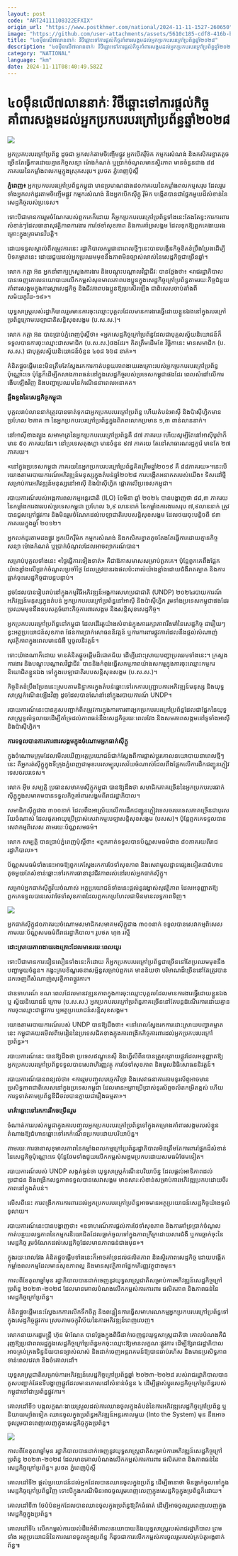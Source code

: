 ```yaml
---
layout: post
code: "ART24111108322EFXIX"
origin_url: "https://www.postkhmer.com/national/2024-11-11-1527-260650"
image: "https://github.com/user-attachments/assets/5610c185-cdf8-416b-b81a-6bb8a3ca36a7"
title: "៤០​ម៉ឺន​លើ៧​លាននាក់ៈ វិថីឆ្ពោះទៅការ​ផ្ដល់​កិច្ច​គាំពារ​សង្គម​ដល់​អ្នកប្រកបរបរ​ក្រៅប្រព័ន្ធឆ្នាំ​២០២៨​"
description: "​​៤០​ម៉ឺន​លើ៧​លាននាក់ៈ វិថីឆ្ពោះទៅការ​ផ្ដល់​កិច្ច​គាំពារ​សង្គម​ដល់​អ្នកប្រកបរបរ​ក្រៅប្រព័ន្ធឆ្នាំ​២០២៨​​"
category: "NATIONAL"
language: "km"
date: 2024-11-11T08:40:49.582Z
---
```


# ៤០​ម៉ឺន​លើ៧​លាននាក់ៈ វិថីឆ្ពោះទៅការ​ផ្ដល់​កិច្ច​គាំពារ​សង្គម​ដល់​អ្នកប្រកបរបរ​ក្រៅប្រព័ន្ធឆ្នាំ​២០២៨​

![](https://github.com/user-attachments/assets/f66b57bd-f20b-47ca-bce6-dbf1aee2cb68)

អ្នក​ប្រកប​របរ​ក្រៅ​ប្រព័ន្ធ​ ដូចជា អ្នកលក់តាមចិញ្ចើមផ្លូវ អ្នកបើករ៉ឺម៉ក កម្មករសំណង់ និងកសិករខ្នាតតូច ច្រើនតែធ្វើការដោយគ្មានកិច្ចសន្យា ម៉ោងកំណត់ ឬប្រាក់ចំណូលមានស្ថិរភាព មាន​ចំនួនជាង ៨៨ ភាគរយនៃ​កម្លាំង​ពលកម្ម​ក្នុង​ស្រុក​សរុប​​។ រូបថត ភ្នំពេញ​ប៉ុស្ដិ៍

**ភ្នំពេញ៖** អ្នក​ប្រកបរបរ​​ក្រៅប្រព័ន្ធ​​កម្ពុជា មាន​ប្រមាណជាង​ ៨០ភាគរយ​នៃ​កម្លាំង​ពលកម្មសរុប​ ដែល​​រួមទាំង​អ្នកលក់ដូរ​តាម​ចិញ្ចើមផ្លូវ កម្មករសំណង់ និង​អ្នកបើក​ស៊ីក្លូ រ៉ឺម៉ក ​បង្កើតបានជា​ផ្នែក​មួយ​ដ៏​សំខាន់​នៃ​សេដ្ឋកិច្ច​របស់​ប្រទេស​។

ទោះបីជា​មានការ​រួមចំណែក​របស់​ពួកគេ​ក៏ដោយ ក៏​អ្នក​ប្រកប​របរ​ក្រៅ​ប្រព័ន្ធ​ទាំងនេះ​តែងតែ​ខ្វះ​ការការពារ​សំខាន់ៗ​ដែល​ធានា​សុវត្ថិភាព​ការងារ ការថែទាំ​សុខភាព និង​ការគាំទ្រ​សង្គម ដែល​ទុកឱ្យ​ពួកគេ​ងាយ​រងគ្រោះ​ក្នុង​គ្រា​មាន​វិបត្តិ​។​

ដោយ​ទទួលស្គាល់​ពី​តម្រូវការ​នេះ រដ្ឋាភិបាល​កម្ពុជា​នាពេល​ថ្មីៗ​នេះ​បាន​បង្កើន​កិច្ចខិតខំ​ប្រឹងប្រែង​ដើម្បី​បិទ​គម្លាត​នេះ ដោយជួយ​ដល់​អ្នក​ប្រឈមមុខ​នឹង​ភាពមិនច្បាស់លាស់​នៃ​សេដ្ឋកិច្ច​ជាច្រើន​ឆ្នាំ​។​

លោក កត្ដា អ៊ន​ អ្នកនាំពាក្យ​ក្រសួង​ការងារ និង​បណ្តុះបណ្តាល​វិជ្ជាជីវៈ​ បាន​ថ្លែង​ថា៖ «រាជរដ្ឋាភិបាលបានចេញគោលនយោបាយលើកកម្ពស់សុខមាលភាពបងប្អូនក្នុងសេដ្ឋកិច្ចក្រៅប្រព័ន្ធតាមរយៈកិច្ចជំនួយគាំពារសង្គមក្នុងការស្តាសេដ្ឋកិច្ច និងជីវភាពបងប្អូនឱ្យប្រសើរឡើង ជាពិសេសចាប់តាំងពីសម័យកូវីដ-១៩»។ 

យុទ្ធសាស្ត្រ​របស់​រដ្ឋាភិបាល​រួមមាន​ការចុះឈ្មោះ​បុគ្គល​ដែលមាន​ការងារ​ធ្វើ​ដោយ​ខ្លួនឯង​នៅក្នុង​របរ​ក្រៅប្រព័ន្ធ​ក្រោម​បេឡាជាតិ​សន្ដិសុខ​សង្គម (​ប​.​ស​.​ស​.)​។​

លោក កត្ដា​ អ៊ន​ បាន​ប្រាប់​ភ្នំពេញ​ប៉ុស្តិ៍​ថា៖ «​អ្នកសេដ្ឋកិច្ចក្រៅប្រព័ន្ធដែលជាបុគ្គលស្វ័យនិយោជន៍ក៏ទទួលបានការចុះឈ្មោះជាសមាជិក (​ប​.​ស​.​ស​.)​ ផងដែរ។ គិតត្រឹមដើមខែ វិច្ឆិកា​នេះ មានសមាជិក (​ប​.​ស​.​ស​.)​ ជាបុគ្គលស្វ័យនិយោជន៍ចំនួន ៤០៨ ៦៦៨ នាក់»។

គំនិត​ផ្តួចផ្តើម​នេះ​មិន​ត្រឹមតែ​ស្វែងរក​ការកាត់បន្ថយ​ភាព​ងាយ​រងគ្រោះ​របស់​អ្នក​ប្រកប​របរ​ក្រៅ​ប្រព័ន្ធ​​ប៉ុណ្ណោះ​ទេ ប៉ុន្តែ​ក៏​ដើម្បី​កសាង​ភាព​ធន់​នៅក្នុង​សេដ្ឋកិច្ច​របស់​ប្រទេស​កម្ពុជា​ផងដែរ ពេលសំដៅលើ​ការ​ងើបឡើង​វិញ និង​បញ្ហា​ប្រឈម​នៃ​កំណើន​នាពេល​អនាគត​។​

**ឆ្អឹងខ្នង​នៃ​សេដ្ឋកិច្ចកម្ពុជា​​**

បុគ្គល​​រាប់លាន​នាក់​ត្រូវបាន​ចាត់​ទុក​ជា​អ្នក​ប្រកប​របរ​ក្រៅ​ប្រព័ន្ធ​ ហើយ​តំបន់​អាស៊ី និង​ប៉ាស៊ីហ្វិក ​មាន​ប្រហែល ២​ភាគ ៣ នៃអ្នក​ប្រកប​របរ​ក្រៅប្រព័ន្ធ​ក្នុង​​ពិភពលោក​ប្រមាន ១,៣​ ពាន់​លាន​នាក់​។​

នៅ​អាស៊ី​ខាងត្បូង សមាមាត្រ​នៃអ្នក​ប្រកប​របរ​ក្រៅប្រព័ន្ធគឺ ៨៧ ភាគរយ ហើយ​សូម្បីតែ​នៅ​អាស៊ី​បូព៌ា​ក៏មាន ៥០ ភាគរយ​ដែរ​។ នៅ​​​ប្រទេស​តុង​ហ្គា មាន​ចំនួន​ ៩៧ ភាគរយ តែ​​នៅ​សាធារណរដ្ឋ​កូរ៉េ មាន​តែ​ ២៧ ភាគរយ​។​

«នៅក្នុង​ប្រទេស​កម្ពុជា ភាគរយ​នៃអ្នក​ប្រកប​របរ​ក្រៅប្រព័ន្ធ​គិត​ត្រឹម​ឆ្នាំ២០១៩​ គឺ ៨៨​ភាគរយ​»។​ នេះ​បើ​យោងតាម​របាយការណ៍​អភិវឌ្ឍន៍​មនុស្ស​ក្នុង​តំបន់​ឆ្នាំ២០២៨ ការបង្កើត​អនាគត​របស់​យើង​៖ ទិសដៅ​ថ្មី​សម្រាប់​ការអភិវឌ្ឍន៍​មនុស្ស​នៅ​អាស៊ី និង​ប៉ាស៊ីហ្វិក ផ្ដោតលើ​ប្រទេស​កម្ពុជា​​​។​

របាយការណ៍របស់អង្គការពលកម្ម​អន្ដរជាតិ​ (ILO) ខែមីនា ឆ្នាំ ២០២៤​ បានបង្ហាញថា ៨៨,៣ ភាគរយនៃកម្លាំងការងាររបស់ប្រទេសកម្ពុជា ប្រហែល ៦,៩​ លាននាក់ នៃកម្លាំងការងារសរុប ៧,៩​ លាននាក់ ត្រូវបានជួលក្រៅផ្លូវការ និងមិនរួមចំណែកដល់បេឡាជាតិរបបសន្តិសុខសង្គម ដែលថយចុះបន្តិចពី ៩៣ ភាគរយក្នុងឆ្នាំ ២០១២​។

អ្នកលក់ដូរ​តាម​ដងផ្លូវ អ្នកបើក​រ៉ឺម៉ក កម្មករសំណង់ និង​កសិករ​ខ្នាតតូច​តែងតែ​ធ្វើការ​ដោយ​គ្មាន​កិច្ចសន្យា ម៉ោង​កំណត់ ឬ​ប្រាក់ចំណូល​ដែល​អាច​ព្យាករណ៍​បាន​។​

សម្រាប់​បុគ្គល​ទាំងនេះ «​ថ្ងៃ​ធ្វើការ​ទៀងទាត់» គឺជា​ឱកាស​មាស​សម្រាប់​ពួកគេ​​។ ប៉ុន្ដែ​ពួកគេ​ពឹងផ្អែក​យ៉ាងខ្លាំង​លើ​ប្រាក់ចំណូល​ប្រចាំថ្ងៃ ដែល​ត្រូវបាន​រង​ផលប៉ះពាល់​យ៉ាងខ្លាំង​ដោយ​ជំងឺ​រាតត្បាត និង​ការធ្លាក់ចុះ​សេដ្ឋកិច្ច​ជា​បន្តបន្ទាប់​។​

ដូចដែល​បាន​រៀបរាប់​នៅក្នុង​កម្មវិធី​អភិវឌ្ឍន៍​អង្គការសហប្រជាជាតិ (UNDP) ២០២៤​ របាយការណ៍​អភិវឌ្ឍន៍​មនុស្ស​ក្នុង​តំបន់ អ្នក​ប្រកប​របរ​ក្រៅ​ប្រព័ន្ធ​​នៅ​អាស៊ី និង​ប៉ាស៊ីហ្វិក រួមទាំង​ប្រទេស​កម្ពុជា​ផងដែរ ប្រឈមមុខ​នឹង​ឧបសគ្គ​​​ចំពោះ​កិច្ច​ការពារ​សង្គម និង​សន្តិសុខ​សេដ្ឋកិច្ច​។​

អ្នក​ប្រកប​របរ​ក្រៅ​ប្រព័ន្ធនៅ​​កម្ពុជា ដែល​ដើរតួ​យ៉ាងសំខាន់​ក្នុងការ​រក្សា​ភាពរឹងមាំ​នៃ​សេដ្ឋកិច្ច ជារឿយៗ​ខ្វះ​អត្ថប្រយោជន៍​សុខភាព ផែនការ​ប្រាក់​សោធន​និវត្តន៍ ឬ​ការការពារ​ផ្លូវ​ការដែល​នឹង​ផ្តល់​សំណាញ់​សុវត្ថិភាព​ក្នុងពេល​មាន​ជំងឺ ឬ​ចូលនិវត្តន៍​។​

ទោះយ៉ាងណា​ក៏ដោយ មានគំនិត​ផ្តួចផ្តើម​ដ៏​ជោគជ័យ ដើម្បី​ដោះស្រាយ​បញ្ហា​ប្រឈម​ទាំងនេះ​។ ក្រសួង​ការងារ និង​បណ្តុះបណ្តាល​វិជ្ជាជីវៈ បាននិងកំពុង​ធ្វើ​សកម្មភាព​យ៉ាងសកម្ម​ក្នុងការ​ចុះឈ្មោះ​កម្មករនិយោជិត​ខ្លួនឯង ទៅក្នុង​បេឡា​ជាតិ​របប​សន្តិសុខ​សង្គម (​ប​.​ស​.​ស​.)​។​

​កិច្ចខិតខំ​ប្រឹងប្រែង​នេះ​ស្របតាម​និន្នាការ​ក្នុង​តំបន់​ឆ្ពោះទៅរក​ការបញ្ជ្រាប​ការអភិវឌ្ឍន៍​មនុស្ស និង​យុទ្ធសាស្ត្រ​កំណើន​ឡើងវិញ ដូចដែល​បាន​ណែនាំ​នៅក្នុង​របាយការណ៍ UNDP​។​

របាយការណ៍​នេះ​បាន​គូសបញ្ជាក់​ពី​តម្រូវការ​ក្នុងការ​ការពារ​អ្នក​ប្រកប​របរ​ក្រៅ​ប្រព័ន្ធ​ដែលជា​ផ្នែក​នៃ​យុទ្ធសាស្ត្រ​ទូលំទូលាយ​ដើម្បី​គាំទ្រ​ដល់​ភាព​ធន់​នឹង​សេដ្ឋកិច្ច​រយៈពេល​វែង និង​សមភាព​សង្គម​នៅ​ទូទាំង​អាស៊ី និង​ប៉ាស៊ីហ្វិក​។​​

**ការទទួលបាន​ការការពា​រ​សង្គម​ក្នុងចំណោម​អ្នកធាក់​ស៊ីក្លូ​**

ក្នុងចំណោម​ក្រុម​ដែល​មើលឃើញ​អត្ថប្រយោជន៍​ជាក់ស្តែង​ពី​ការផ្លាស់ប្តូរ​គោលនយោបាយ​នាពេល​ថ្មីៗ​នេះ គឺ​អ្នករត់​ស៊ីក្លូ​ក្នុង​ទីក្រុង​ភ្នំពេញ ​ជា​មុខ​របរ​​​​​សម្បូរ​​បុរស​វ័យ​ចំណាស់​ដែល​ពឹង​ផ្អែកលើ​ការដឹកជញ្ជូន​ភ្ញៀវទេសចរ​បរទេស​។​

លោក អ៊ីម សម្បត្ដិ ប្រធានសមាគម​ស៊ីក្លូ​កម្ពុជា បាន​ឱ្យដឹងថា សមាជិក​ភាគច្រើន​នៃ​អ្នក​ប្រកប​របរ​ធាក់​ស៊ីក្លូ​ក្នុង​សមាគម​ បាន​ទទួល​កិច្ចគាំពារ​សង្គម​ពីរាជរដ្ឋាភិបាល​។

សមាជិក​ស៊ីក្លូជាង ៣០០​នាក់ ដែល​ពឹងអាស្រ័យលើ​ការ​ដឹកជញ្ជូន​ភ្ញៀវ​ទេសចរ​បរទេស​ ភាគច្រើន​ជា​បុរស​វ័យ​ចំណាស់​ ដែល​ផុត​អាយុ​ប្រើ​ប្រាស់​សេវាកម្ម​បេឡាសន្ដិសុខសង្គម (បសស)។ ប៉ុន្ដែ​ពួកគេ​ទទួល​បាន​សេវាកម្ម​ពិសេស តាម​រយៈ​ប័ណ្ណ​សមធម៌​។

លោក សម្បត្ដិ បាន​ប្រាប់​ភ្នំពេញ​ប៉ុស្ដិ៍ថា៖ «​ពួកគាត់​ទទួល​បាន​ប័ណ្ណ​សមធម៌​ជាង ៨០ភាគរយ​ពី​រាជរដ្ឋាភិបាល​»។

​ប័ណ្ណ​សមធម៌​ទាំងនេះអាច​ឱ្យ​ពួកគេ​ស្វែងរក​​ការថែទាំ​សុខភាព និង​សេវា​មូលដ្ឋាន​ផ្សេងទៀត ​ជា​ជំហាន​តូច​មួយ​តែ​​សំខាន់​ឆ្ពោះទៅរក​ការធានា​នូវ​ជីវភាព​រស់នៅ​រប​ស់​អ្នកធាក់​ស៊ីក្លូ។​

សម្រាប់​អ្នកធាក់ស៊ីក្លូ​​វ័យ​ចំណាស់ អត្ថប្រយោជន៍​ទាំងនេះ​ផ្តល់នូវ​រង្វាស់​សុវត្ថិភាព ដែល​អនុញ្ញាតឱ្យ​ពួកគេ​ទទួលបាន​សេវា​ថែទាំ​សុខភាព​ដែល​ពួកគេ​ប្រហែលជា​មិនមាន​លទ្ធភាព​ទិញ​​។​

![](https://github.com/user-attachments/assets/b8d954e7-d1b1-4b41-b809-0e2f95ab7563)

អ្នក​ធាក់​​ស៊ីក្លូ៨០ភាគរយ​ចំណោម​សមាជិក​សមាគម​ស៊ីក្លូ​ជាង ៣០០​នាក់ ​​ទទួល​បាន​សេវាកម្ម​ពិសេស តាម​រយៈ​ប័ណ្ណ​សមធម៌​ពី​រាជរដ្ឋាភិបាល។ រូបថត ហុង រស្មី​

**ដោះស្រាយ​ភាព​ងាយ​រងគ្រោះ​ដែលមាន​រយៈពេល​យូរ​**

ទោះបីជា​មានការ​ជឿនលឿន​ទាំងនេះ​ក៏ដោយ ក៏អ្នក​ប្រកប​របរ​ក្រៅ​ប្រព័ន្ធ​​​ជាច្រើន​នៅតែ​ប្រឈមមុខ​នឹង​បញ្ហាមួយ​ចំនួន​​។ កង្វះ​ក្របខ័ណ្ឌ​រចនាសម្ព័ន្ធ​សម្រាប់ពួកគេ ​មានន័យថា បរិមាណ​ដ៏​ច្រើន​នៅតែ​ត្រូវបាន​ដកចេញ​ពី​សំណាញ់​សុវត្ថិភាព​ផ្លូវការ​។​

ជា​ឧទាហរណ៍ ខណៈពេល​ដែលមាន​វឌ្ឍន​ភាព​ក្នុងការ​ចុះឈ្មោះ​បុគ្គល​ដែលមាន​ការងារ​ធ្វើ​ដោយ​ខ្លួនឯង​ ឬ ស្វ័យនិយោជន៍ ក្រោម (ប.ស.ស.) អ្នកប្រកប​របរ​ក្រៅ​ប្រព័ន្ធ​​​ភាគច្រើន​នៅតែ​បន្តដំណើរ​ការ​ដោយ​គ្មាន​ការចុះឈ្មោះ​ជា​ផ្លូវការ ឬ​អត្ថប្រយោជន៍​សន្តិសុខ​សង្គម​។​

យោងតាម​របាយការណ៍​របស់ UNDP បានឱ្យដឹងថា៖ «​​នៅពេល​​ស្វែងរក​ការដោះស្រាយ​បញ្ហា​គម្លាត​នេះ កម្ពុជា​គយរ​មើល​ពី​មេរៀន​នៃ​​ប្រទេសជិតខាង ​ក្នុង​ការ​​ពង្រីក​កិច្ច​ការពារ​ដល់អ្នកប្រកប​របរ​ក្រៅ​ប្រព័ន្ធ»។

​របាយការណ៍​នេះ​ បាន​ឱ្យដឹង​ថា ប្រទេស​ឥណ្ឌូនេស៊ី និង​ហ្វីលីពីន ​បាន​ត្រួសត្រាយ​ផ្លូវ​​ដែល​អនុញ្ញាតឱ្យអ្នកប្រកប​របរ​ក្រៅ​ប្រព័ន្ធ​ទទួលបាន​សេវា​ហិរញ្ញវត្ថុ ការថែទាំ​សុខភាព និង​មូលនិធិ​សោធន​និវត្តន៍​។​

របាយការណ៍​បាន​ពន្យល់ថា៖ «​ការរួមបញ្ចូល​បច្ចេក​វិទ្យា និង​សេវា​ធនាគារ​តាម​ទូរស័ព្ទ​អាចមាន​ប្រសិទ្ធភាព​ជាពិសេស​នៅក្នុង​ប្រទេស​កម្ពុជា ដែល​មាន​អត្រា​ប្រើ​ប្រាស់​​ទូរស័ព្ទ​ចល័ត​​កម្រិត​ខ្ពស់ ហើយ​ការទូទាត់​តាម​ប្រព័ន្ធ​ឌីជីថល​បាន​ក្លាយជា​រឿង​ធម្មតា​»។​

**មាគ៌ា​ឆ្ពោះទៅរក​ការរីកចម្រើន​រួម**​

ចំណាត់ការ​របស់​កម្ពុ​ជា​ក្នុងការ​បញ្ចូលអ្នក​ប្រកប​របរ​ក្រៅ​ប្រព័ន្ធ​​ទៅក្នុង​គម្រោង​គាំពារ​សង្គម​របស់ខ្លួន​តំណាងឱ្យ​ជំហាន​ឆ្ពោះទៅរក​កំណើន​ប្រកបដោយ​បរិ​យា​ប័ន្ន​។​

តាមរយៈ​ការធានា​សុខុមាលភាព​នៃ​កម្លាំង​ពលកម្ម​ក្រៅប្រព័ន្ធ​ រដ្ឋាភិបាល​មិន​ត្រឹមតែ​ការពារ​ផ្នែក​ដ៏​សំខាន់​នៃ​សេដ្ឋកិច្ច​ប៉ុណ្ណោះ​ទេ ប៉ុន្តែ​ថែមទាំង​ជួយ​លើកកម្ពស់​សង្គម​ប្រកបដោយ​សមធម៌​ថែមទៀត​។​

​របាយការណ៍​របស់ UNDP សង្កត់ធ្ងន់ថា យុទ្ធសាស្ត្រ​កំណើនបរិយាប័ន្ន​ ដែល​ផ្តល់​អាទិភាព​ដល់​ប្រជាជន និង​ពង្រីក​លទ្ធភាព​ទទួលបាន​សេវា​សង្គម មាន​សារៈសំខាន់​សម្រាប់​ការអភិវឌ្ឍ​ប្រកបដោយ​ចីរភាព​នៅក្នុង​តំបន់​។​

លើសពីនេះ ការពង្រីក​ការការពារ​ដល់អ្នក​ប្រកប​របរ​ក្រៅ​ប្រព័ន្ធ​អាចមាន​អត្ថប្រយោជន៍​សេដ្ឋកិច្ច​យ៉ាង​ទូលំទូលាយ​។​

របាយការណ៍​នេះ​បាន​បង្ហាញ​ថា៖ ​«​ឧទាហរណ៍​ការផ្តល់​ការថែទាំ​សុខភាព និង​ការគាំទ្រ​ប្រាក់ចំណូល កាត់បន្ថយ​លទ្ធភាព​នៃ​កម្មករនិយោជិត​ដែល​ធ្លាក់ចូល​ទៅក្នុង​ភាពក្រីក្រ​ដោយសារ​ជំងឺ ឬ​ការធ្លាក់ចុះ​នៃ​សេដ្ឋកិច្ច រួមចំណែក​ដល់​សេដ្ឋកិច្ច​ដែលមាន​ភាព​ធន់​ជាង​មុន»​។

​ក្នុង​រយៈពេល​វែង គំនិត​ផ្តួចផ្តើម​ទាំងនេះ​ក៏​អាច​គាំទ្រ​ដល់​ផលិតភាព និង​ស្ថិរភាព​សេដ្ឋកិច្ច ដោយ​បង្កើត​កម្លាំង​ពលកម្ម​ដែលមាន​សុខភាព​ល្អ និង​មាន​សុវត្ថិភាព​ផ្នែក​ហិរញ្ញវត្ថុ​ជាង​មុន​។​

កាលពី​ខែតុលា​ឆ្នាំមុន រដ្ឋាភិបាល​បានដាក់​ចេញ​នូវ​យុទ្ធសាស្ត្រ​ជាតិ​សម្រាប់​ការអភិវឌ្ឍន៍​សេដ្ឋកិច្ច​ក្រៅ​ប្រព័ន្ធ ២០២៣​-២០២៨ ដែលមាន​គោលបំណង​លើកកម្ពស់​ការការពារ ផលិតភាព និង​ភាព​ធន់​នៃ​សេដ្ឋកិច្ច​ក្រៅ​ប្រព័ន្ធ​។​

គំនិត​ផ្តួចផ្តើម​នេះ​ស្វែងរក​ការលើកទឹកចិត្ត និង​ព​ន្លឿ​ន​ការធ្វើសមាហរណកម្ម​អ្នក​ប្រកប​របរ​ក្រៅ​ប្រព័ន្ធ​ទៅក្នុង​សេដ្ឋកិច្ច​ផ្លូវការ ស្របតាម​ចក្ខុវិស័យ​នៃ​ការអភិវឌ្ឍន៍​ពេញលេញ​​​។​

លោកនាយក​រដ្ឋមន្ត្រី ហ៊ុន ម៉ា​ណែ​ត បាន​ថ្លែង​​ក្នុង​ពិធី​ដាក់ចេញ​នូវ​យុទ្ធសាស្ត្រ​ជាតិ​ថា គោលបំណង​គឺ​ជំ​រុញឱ្យ​ប្រជាពលរដ្ឋ​ក្នុង​សេដ្ឋកិច្ច​ក្រៅ​ប្រព័ន្ធ​មក​ចុះឈ្មោះ​ឱ្យមាន​លក្ខណៈ​ផ្លូវការ ដើម្បីឱ្យ​រាជរដ្ឋាភិបាល​អាច​គ្រប់​គ្រង​ទិន្នន័យ​បានច្បាស់លាស់ និង​ដាក់ចេញ​អន្តរាគមន៍​ឱ្យបាន​ឆាប់រហ័ស និង​មាន​ប្រសិទ្ធភាព​​ ទាន់​ពេលវេលា ​និង​ចំគោលដៅ​។​

យុទ្ធសាស្ត្រ​ជាតិ​សម្រាប់​ការអភិវឌ្ឍន៍​សេដ្ឋកិច្ច​ក្រៅ​ប្រព័ន្ធ​ឆ្នាំ ២០២៣-២០២៨ របស់​រាជរដ្ឋាភិបាល​បាន​គូសបញ្ជាក់​ផែនទី​បង្ហាញផ្លូវ​ដែលមាន​គោលដៅ​សំខាន់​ចំនួន ៤ ដើម្បី​ផ្លាស់ប្តូរ​សេដ្ឋកិច្ច​ក្រៅ​ប្រព័ន្ធ​របស់​កម្ពុជា​ទៅជា​ប្រព័ន្ធ​ផ្លូវការ​។

គោលដៅ​ទី១ បង្កលក្ខណៈងាយស្រួលដល់ការឈានចូលក្នុងតំបន់នៃការអភិវឌ្ឍសេដ្ឋកិច្ចក្រៅប្រព័ន្ធ ឬ​និយាយម្យ៉ាងទៀត ឈានចូលក្នុងប្រព័ន្ធអភិវឌ្ឍន៍អន្តរកាលមួយ (Into the System) មុន នឹងអាចចូលរួមបានពេញលេញក្នុងសេដ្ឋកិច្ចក្នុងប្រព័ន្ធ។

![](https://github.com/user-attachments/assets/b8d954e7-d1b1-4b41-b809-0e2f95ab7563)

​កាលពី​ខែតុលា​ឆ្នាំមុន រដ្ឋាភិបាល​បានដាក់​ចេញ​នូវ​យុទ្ធសាស្ត្រ​ជាតិ​សម្រាប់​ការអភិវឌ្ឍន៍​សេដ្ឋកិច្ច​ក្រៅ​ប្រព័ន្ធ ២០២៣​-២០២៨ ដែលមាន​គោលបំណង​លើកកម្ពស់​ការការពារ ផលិតភាព និង​ភាព​ធន់​នៃ​សេដ្ឋកិច្ច​ក្រៅ​ប្រព័ន្ធ​។​​ រូបថត ភ្នំពេញ​ប៉ុស្ដិ៍

គោលដៅ​ទី២ ផ្តល់ប្រយោជន៍ដល់អ្នកដែលបានឈានចូលក្នុងប្រព័ន្ធ ដើម្បីធានាថា មិនធ្លាក់ចូលទៅក្នុង​សេដ្ឋកិច្ចក្រៅប្រព័ន្ធវិញ ទោះបីក្នុងករណីមិនអាចចូលរួមពេញលេញក្នុងសេដ្ឋកិច្ចក្នុងប្រព័ន្ធ​ក៏ដោយ។

គោលដៅ​ទី៣ ថែបំប៉នអ្នកដែលបានឈានចូលក្នុងប្រព័ន្ធ​ឱ្យរីកធំធាត់ ដើម្បីអាចចូលរួមពេញលេញក្នុង​សេដ្ឋកិច្ចក្នុងប្រព័ន្ធ។

គោលដៅ​ទី៤ លើកកម្ពស់ការយល់ដឹងអំពីគោលនយោបាយនិងយុទ្ធសាស្ត្ររបស់រាជរដ្ឋាភិបាល ព្រមទាំង អត្ថប្រយោជន៍នៃការឈានចូលក្នុងប្រព័ន្ធ ក៏ដូចជាការលើកកម្ពស់ការចូលរួមរបស់គ្រប់តួអង្គ​ពាក់ព័ន្ធ៕